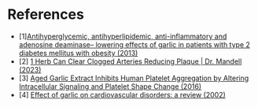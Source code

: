 # References
- [1][Antihyperglycemic, antihyperlipidemic, anti-inflammatory and adenosine deaminase– lowering effects of garlic in patients with type 2 diabetes mellitus with obesity (2013)](https://www.ncbi.nlm.nih.gov/pmc/articles/PMC3554227/)
- [2] [1 Herb Can Clear Clogged Arteries Reducing Plaque | Dr. Mandell (2023)](https://www.youtube.com/watch?v=3GdBYE7rBj0)
- [3] [Aged Garlic Extract Inhibits Human Platelet Aggregation by Altering Intracellular Signaling and Platelet Shape Change (2016)](https://pubmed.ncbi.nlm.nih.gov/26764324/#affiliation-1)
- [4] [Effect of garlic on cardiovascular disorders: a review (2002)](https://www.ncbi.nlm.nih.gov/pmc/articles/PMC139960/)